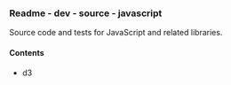 ### Readme - dev - source - javascript

Source code and tests for JavaScript and related libraries.

#### Contents
* d3
